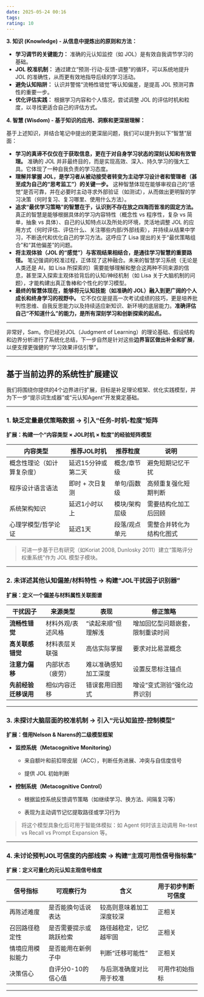 ```yaml
---
date: 2025-05-24 00:16
tags: 
rating: 10
---
```


**3. 知识 (Knowledge) - 从信息中提炼出的原则和方法：**

- **学习调节的关键能力：** 准确的元认知监控（如 JOL）是有效自我调节学习的基础。
- **JOL 校准机制：** 通过建立“预测-行动-反馈-调整”的循环，可以系统地提升 JOL 的准确性，从而更有效地指导后续的学习活动。
- **避免认知陷阱：** 认识并警惕“流畅性错觉”等认知偏差，是提高 JOL 预测可靠性的重要一步。
- **优化评估实践：** 根据学习内容和个人情况，尝试调整 JOL 的评估时机和粒度，以寻找更适合自己的评估方式。

**4. 智慧 (Wisdom) - 基于知识的应用、洞察和更深层理解：**

基于上述知识，并结合笔记中提出的更深层问题，我们可以提升到以下“智慧”层面：

- **学习的真谛不仅仅在于获取信息，更在于对自身学习状态的深刻认知和有效管理。** 准确的 JOL 并非最终目的，而是实现高效、深入、持久学习的强大工具。它体现了一种自我负责的学习态度。
- **理解并掌握 JOL，是学习者从被动接受者转变为主动学习设计者和管理者（甚至成为自己的“思考监工”）的关键一步。** 这种智慧体现在能够审视自己的“感觉”是否可靠，并在必要时主动寻求外部验证（如测试），从而做出更明智的学习决策（何时复习、复习哪里、使用什么方法）。
- **追求“最优学习策略”的智慧在于，认识到不存在放之四海而皆准的固定方法。** 真正的智慧是能够根据具体的学习内容特性（概念性 vs 程序性，复杂 vs 简单，抽象 vs 具体）、自己的认知特点以及所处的环境，灵活地调整 JOL 的应用方式（何时评估、评估什么、关注哪些内部/外部线索），并持续从结果中学习，不断迭代和优化自己的学习方法。这呼应了 Lisa 提出的关于“最优策略组合”和“其他偏差”的问题。
- **将主观体验（JOL 的“感觉”）与客观结果相结合，是通往学习智慧的重要路径。** 笔记强调的校准过程，正体现了这种融合。未来的智慧学习系统（无论是人类还是 AI，如 Lisa 所探索的）需要能够理解和整合这两种不同来源的信息，甚至深入探索主观体验背后的认知/神经机制（如 Lisa 关于大脑机制的问题），才能构建出真正鲁棒和个性化的学习模型。
- **最终的智慧体现在，能够将元认知技能（如准确的 JOL）融入到更广阔的个人成长和终身学习的视野中。** 它不仅仅是提高一次考试成绩的技巧，更是培养批判性思维、自我反思能力以及持续适应新知识、新环境的底层能力。**准确评估自己“不知道什么”的能力，是所有深刻学习和创新探索的起点。**

---

非常好，Sam。你已经对JOL（Judgment of Learning）的理论基础、假设结构和边界分析进行了系统化总结，下一步自然是针对这些**边界盲区做出补全和扩展**，以便支撑更强健的“学习效果评估引擎”。

---

## **基于当前边界的系统性扩展建议**

我们将围绕你提供的4个边界进行扩展，目标是补足理论框架、优化实践模型，并为下一步“提示词生成器”或“元认知Agent”开发奠定基础。

---

### **1. 缺乏定量最优策略数据 → 引入“任务-时机-粒度”矩阵**

**扩展：构建一个“内容类型 × JOL时机 × 粒度”的经验矩阵模型**

| 内容类型          | 推荐JOL时机    | 推荐粒度    | 说明           |
| ------------- | ---------- | ------- | ------------ |
| 概念性理论（如计算复杂度） | 延迟15分钟或第二天 | 概念/章节级  | 避免短期记忆干扰     |
| 程序设计语言语法      | 即时 + 次日复测  | 单句/函数级  | 高频重复强化短期判断   |
| 系统架构知识        | 延迟1小时以上    | 模块/架构层级 | 需要结构化加工后回顾   |
| 心理学模型/哲学论证    | 延迟1天       | 段落/观点单元 | 需整合并转化为结构化图式 |

> 可进一步基于已有研究（如Koriat 2008, Dunlosky 2011）建立“策略评分权重系统”作为 JOL 模型子模块。

---

### **2. 未详述其他认知偏差/材料特性 → 构建“JOL干扰因子识别器”**

**扩展：定义一个偏差与材料属性关联图谱**

| 干扰因子         | 来源类型      | 表现         | 修正策略             |
| ------------ | --------- | ---------- | ---------------- |
| **流畅性错觉**    | 材料外观/表述风格 | “读起来顺”但理解浅 | 增加回忆型问题嵌套，限制重读时间 |
| **高关联感错觉**   | 材料表层关联强   | 高估实际掌握     | 要求对比易混概念         |
| **注意力偏移**    | 内部状态（疲劳）  | 难以准确感知加工深度 | 设置反思标注锚点         |
| **先前经验迁移误用** | 相似内容迁移    | 错误套用旧图式    | 增设“变式测验”强化边界识别   |

---

### **3. 未探讨大脑层面的校准机制 → 引入“元认知监控-控制模型”**

**扩展：借用Nelson & Narens的二级模型框架**

- **监控系统（Metacognitive Monitoring）**

  - 来自额叶和前扣带皮层（ACC），判断任务进展、冲突与自信度信号

  - 提供 JOL 初始判断
- **控制系统（Metacognitive Control）**

  - 根据监控系统反馈调节策略（如继续学习、换方法、间隔复习等）

  - 表现为主动调节记忆提取路径或学习行为

> 将这个模型具象化后可用于智能体模拟：如 Agent 何时该主动调用 Re-test vs Recall vs Prompt Expansion 等。

---

### **4. 未讨论预判JOL可信度的内部线索 → 构建“主观可用性信号指标集”**

**扩展：定义可量化的元认知主观信号维度**

| 信号指标     | 可观察行为       | 含义           | 用于初步判断可信度 |
| -------- | ----------- | ------------ | --------- |
| 再陈述难度    | 是否能换句话说表达   | 较高则意味着加工深度较深 | 正相关       |
| 召回路径稳定性  | 是否需要提示或跳跃检索 | 路径越稳定，记忆越牢固  | 正相关       |
| 情境应用模拟能力 | 是否能用在新例子中   | 判断“迁移可能性”    | 正相关       |
| 决策信心     | 自评分0-10的信心值 | 与后测准确度对比用于校准 | 可用作初始指标   |

---

